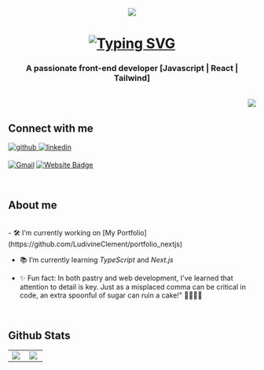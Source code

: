 <div align="center"><img src="https://i.postimg.cc/YSq1v65S/banner-github.png" /></div>

<h1 align="center"><a href="https://git.io/typing-svg"><img src="https://readme-typing-svg.demolab.com?font=Raleway&size=22&duration=4000&pause=500&color=E2A2F7&center=true&random=false&width=435&lines=Hi+There+%F0%9F%91%8B;I'm+Ludivine%2C+from+France" alt="Typing SVG" /></a></h1>
<h3 align="center">A passionate front-end developer [Javascript | React | Tailwind]</h3>
<br/>
<img align="right" src="https://visitor-badge.laobi.icu/badge?page_id=LudivineClement.LudivineClement-badge" />
<br/>

## Connect with me  
<div>
<a href="https://github.com/LudivineClement" target="_blank">
<img src=https://img.shields.io/badge/github-%2324292e.svg?&style=for-the-badge&logo=github&logoColor=white alt=github style="margin-bottom: 5px;" />
</a>
<a href="https://linkedin.com/in/ludivine-clément-45612326a" target="_blank">
<img src=https://img.shields.io/badge/linkedin-%231E77B5.svg?&style=for-the-badge&logo=linkedin&logoColor=white alt=linkedin style="margin-bottom: 5px;" />
</a>
  
[![Gmail](https://img.shields.io/badge/-Gmail-c14438?style=flat&logo=Gmail&logoColor=white)](mailto:ludivine.clement0985@gmail.com)
[![Website Badge](https://img.shields.io/badge/-Website-c14438?style=flat&logo=Google-Chrome&logoColor=white&link=www.ludivine-clement.dev)](www.ludivine-clement.dev)
</div> 
<br/>

## About me
<br/>
- 🛠️ I’m currently working on [My Portfolio](https://github.com/LudivineClement/portfolio_nextjs)  
  

- 📚 I’m currently learning *TypeScript* and *Next.js*
  

- ✨ Fun fact: In both pastry and web development, I've learned that attention to detail is key. Just as a misplaced comma can be critical in code, an extra spoonful of sugar can ruin a cake!" 👩‍💻🍰😜  


<br/>  

## Github Stats

<table><tr><td valign="top" ">

 <img src="https://github-readme-stats.vercel.app/api/top-langs/?username=LudivineClement&hide_border=true&layout=compact&theme=tokyonight" align="left"  />

</td><td valign="top" >

<img src="https://github-readme-stats.vercel.app/api?username=LudivineClement&show_icons=true&count_private=true&hide_border=true&theme=tokyonight" align="left"  />

</td></tr></table>  

<br/>  


 

